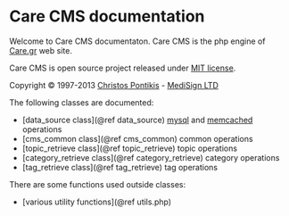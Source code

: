 Care CMS documentation
======================

Welcome to Care CMS documentaton. Care CMS is the php engine of [Care.gr](http://www.care.gr) web site.

Care CMS is open source project released under [MIT license](http://opensource.org/licenses/MIT).

Copyright &copy; 1997-2013 [Christos Pontikis](http://www.pontikis.net) - [MediSign LTD](http://www.medisign.com)

The following classes are documented:

- [data_source class](@ref data_source) [mysql](http://www.mysql.com/) and [memcached](http://php.net/manual/en/book.memcached.php) operations
- [cms_common class](@ref cms_common) common operations
- [topic_retrieve class](@ref topic_retrieve) topic operations
- [category_retrieve class](@ref category_retrieve) category operations
- [tag_retrieve class](@ref tag_retrieve) tag operations

There are some functions used outside classes:

- [various utility functions](@ref utils.php)
